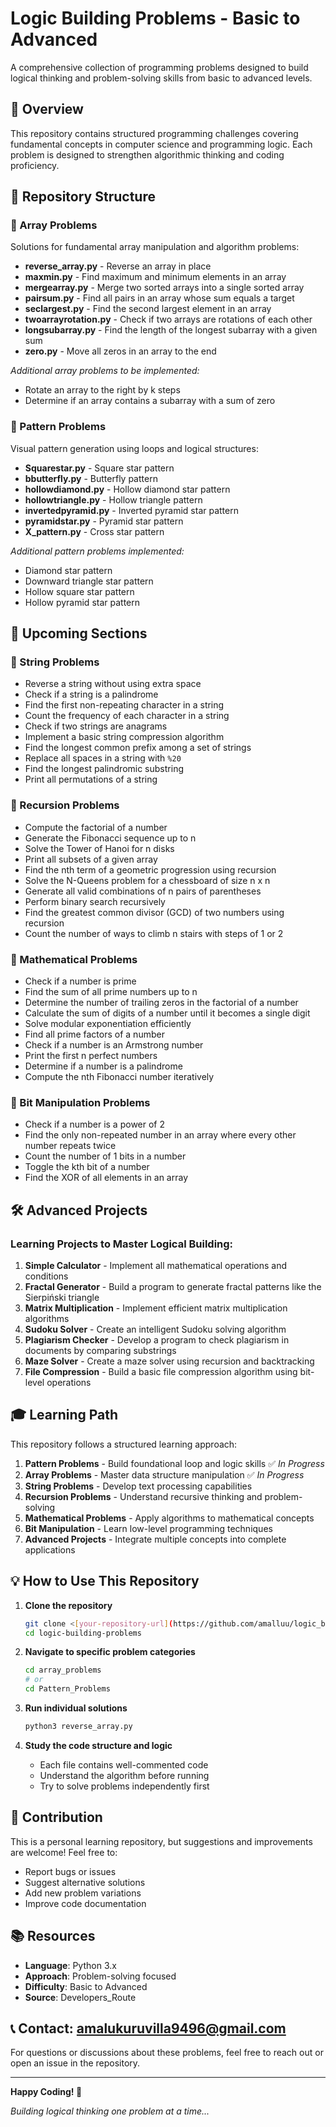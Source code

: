 # Logic Building Problems - Basic to Advanced

A comprehensive collection of programming problems designed to build logical thinking and problem-solving skills from basic to advanced levels.

## 🎯 Overview

This repository contains structured programming challenges covering fundamental concepts in computer science and programming logic. Each problem is designed to strengthen algorithmic thinking and coding proficiency.

## 📁 Repository Structure

### 🔄 Array Problems
Solutions for fundamental array manipulation and algorithm problems:

- **reverse_array.py** - Reverse an array in place
- **maxmin.py** - Find maximum and minimum elements in an array
- **mergearray.py** - Merge two sorted arrays into a single sorted array
- **pairsum.py** - Find all pairs in an array whose sum equals a target
- **seclargest.py** - Find the second largest element in an array
- **twoarrayrotation.py** - Check if two arrays are rotations of each other
- **longsubarray.py** - Find the length of the longest subarray with a given sum
- **zero.py** - Move all zeros in an array to the end

*Additional array problems to be implemented:*
- Rotate an array to the right by k steps
- Determine if an array contains a subarray with a sum of zero

### 🌟 Pattern Problems
Visual pattern generation using loops and logical structures:

- **Squarestar.py** - Square star pattern
- **bbutterfly.py** - Butterfly pattern
- **hollowdiamond.py** - Hollow diamond star pattern
- **hollowtriangle.py** - Hollow triangle pattern
- **invertedpyramid.py** - Inverted pyramid star pattern
- **pyramidstar.py** - Pyramid star pattern
- **X_pattern.py** - Cross star pattern

*Additional pattern problems implemented:*
- Diamond star pattern
- Downward triangle star pattern
- Hollow square star pattern
- Hollow pyramid star pattern

## 🚀 Upcoming Sections

### 📝 String Problems
- Reverse a string without using extra space
- Check if a string is a palindrome
- Find the first non-repeating character in a string
- Count the frequency of each character in a string
- Check if two strings are anagrams
- Implement a basic string compression algorithm
- Find the longest common prefix among a set of strings
- Replace all spaces in a string with `%20`
- Find the longest palindromic substring
- Print all permutations of a string

### 🔄 Recursion Problems
- Compute the factorial of a number
- Generate the Fibonacci sequence up to n
- Solve the Tower of Hanoi for n disks
- Print all subsets of a given array
- Find the nth term of a geometric progression using recursion
- Solve the N-Queens problem for a chessboard of size n x n
- Generate all valid combinations of n pairs of parentheses
- Perform binary search recursively
- Find the greatest common divisor (GCD) of two numbers using recursion
- Count the number of ways to climb n stairs with steps of 1 or 2

### 🧮 Mathematical Problems
- Check if a number is prime
- Find the sum of all prime numbers up to n
- Determine the number of trailing zeros in the factorial of a number
- Calculate the sum of digits of a number until it becomes a single digit
- Solve modular exponentiation efficiently
- Find all prime factors of a number
- Check if a number is an Armstrong number
- Print the first n perfect numbers
- Determine if a number is a palindrome
- Compute the nth Fibonacci number iteratively

### 🔢 Bit Manipulation Problems
- Check if a number is a power of 2
- Find the only non-repeated number in an array where every other number repeats twice
- Count the number of 1 bits in a number
- Toggle the kth bit of a number
- Find the XOR of all elements in an array

## 🛠️ Advanced Projects

### Learning Projects to Master Logical Building:

1. **Simple Calculator** - Implement all mathematical operations and conditions
2. **Fractal Generator** - Build a program to generate fractal patterns like the Sierpiński triangle
3. **Matrix Multiplication** - Implement efficient matrix multiplication algorithms
4. **Sudoku Solver** - Create an intelligent Sudoku solving algorithm
5. **Plagiarism Checker** - Develop a program to check plagiarism in documents by comparing substrings
6. **Maze Solver** - Create a maze solver using recursion and backtracking
7. **File Compression** - Build a basic file compression algorithm using bit-level operations

## 🎓 Learning Path

This repository follows a structured learning approach:

1. **Pattern Problems** - Build foundational loop and logic skills ✅ *In Progress*
2. **Array Problems** - Master data structure manipulation ✅ *In Progress*  
3. **String Problems** - Develop text processing capabilities
4. **Recursion Problems** - Understand recursive thinking and problem-solving
5. **Mathematical Problems** - Apply algorithms to mathematical concepts
6. **Bit Manipulation** - Learn low-level programming techniques
7. **Advanced Projects** - Integrate multiple concepts into complete applications

## 💡 How to Use This Repository

1. **Clone the repository**
   ```bash
   git clone <[your-repository-url](https://github.com/amalluu/logic_building_problems)>
   cd logic-building-problems
   ```

2. **Navigate to specific problem categories**
   ```bash
   cd array_problems
   # or
   cd Pattern_Problems
   ```

3. **Run individual solutions**
   ```bash
   python3 reverse_array.py
   ```

4. **Study the code structure and logic**
   - Each file contains well-commented code
   - Understand the algorithm before running
   - Try to solve problems independently first


## 🤝 Contribution

This is a personal learning repository, but suggestions and improvements are welcome! Feel free to:

- Report bugs or issues
- Suggest alternative solutions
- Add new problem variations
- Improve code documentation

## 📚 Resources

- **Language**: Python 3.x
- **Approach**: Problem-solving focused
- **Difficulty**: Basic to Advanced
- **Source**: Developers_Route

## 📞 Contact: amalukuruvilla9496@gmail.com

For questions or discussions about these problems, feel free to reach out or open an issue in the repository.

---

**Happy Coding! 🚀**

*Building logical thinking one problem at a time...*
